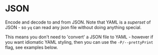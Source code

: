# JSON

Encode and decode to and from JSON. Note that YAML is a _superset_ of JSON - so `yq` can read any json file without doing anything special.

This means you don't need to 'convert' a JSON file to YAML - however if you want idiomatic YAML styling, then you can use the `-P/--prettyPrint` flag, see examples below.

